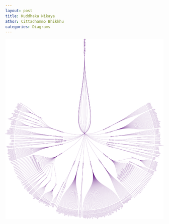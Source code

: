 ```yaml
---
layout: post
title: Kuddhaka Nikaya
athor: Cittadhammo Bhikkhu
categories: Diagrams
---
```


[![Bhikkhu Pāṭimokkha](/assets/images/KN.svg)](/assets/maps/KN.html)
